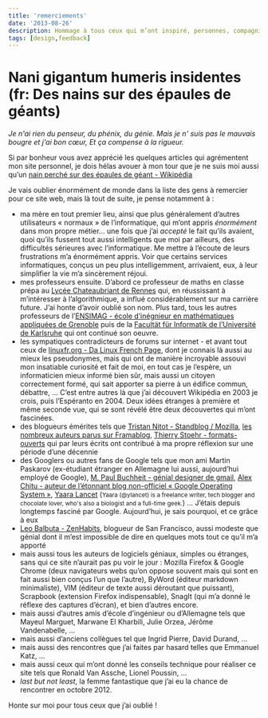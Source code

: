 ```yaml
---
title: 'remerciements'
date: '2013-08-26'
description: Hommage à tous ceux qui m’ont inspiré, personnes, compagnies, logiciels
tags: [design,feedback]
---
```


# Nani gigantum humeris insidentes (fr: Des nains sur des épaules de géants)

*Je n'ai rien du penseur, du phénix, du génie. Mais je n' suis pas le mauvais bougre et j'ai bon cœur, Et ça compense à la rigueur.*


Si par bonheur vous avez apprécié les quelques articles qui agrémentent mon site personnel, je dois hélas avouer à mon tour que je ne suis moi aussi qu’un [nain perché sur des épaules de géant - Wikipédia](http://fr.wikipedia.org/wiki/Des_nains_sur_des_%C3%A9paules_de_g%C3%A9ants)

Je vais oublier énormément de monde dans la liste des gens à remercier pour ce site web, mais là tout de suite, je pense notamment à :

- ma mère en tout premier lieu, ainsi que plus généralement d’autres utilisateurs « normaux » de l’informatique, qui m’ont appris *énormément* dans mon propre métier... une fois que j’ai *accepté* le fait qu’ils avaient, quoi qu’ils fussent tout aussi intelligents que moi par ailleurs, des difficultés sérieures avec l’informatique. Me mettre à l’écoute de leurs frustrations m’a énormément appris. Voir que certains services informatiques, conçus un peu plus intelligemment, arrivaient, eux, à leur simplifier la vie m’a sincèrement réjoui.
- mes professeurs ensuite. D’abord ce professeur de maths en classe prépa au [Lycée Chateaubriant de Rennes](http://www.lycee-chateaubriand.fr/) qui, en réussissant à m’intéresser à l’algorithmique, a influé considérablement sur ma carrière future. J’ai honte d’avoir oublié son nom. Plus tard, tous les autres professeurs de l’[ENSIMAG - école d’inégnieur en mathématiques appliquées de Grenoble](http://ensimag.grenoble-inp.fr/) puis de la [Facultät für Informatik de l’Université de Karlsruhe](http://www.informatik.kit.edu/) qui ont continué son oeuvre.
- les sympatiques contradicteurs de forums sur internet - et avant tout ceux de [linuxfr.org - Da Linux French Page](http://linuxfr.org/), dont je connais là aussi au mieux les pseudonymes, mais qui ont de manière incroyable assouvi mon insatiable curiosité et fait de moi, en tout cas je l’espère, un informaticien mieux informé bien sûr, mais aussi un citoyen correctement formé, qui sait apporter sa pierre à un édifice commun, débattre, ... C’est entre autres là que j’ai découvert Wikipédia en 2003 je crois, puis l’Espéranto en 2004. Deux idées étranges à première et même seconde vue, qui se sont révélé être deux découvertes qui m’ont fascinées.
- des blogueurs émérites tels que [Tristan Nitot - Standblog / Mozilla](http://standblog.org/blog/), [les nombreux auteurs parus sur Framablog](http://www.framablog.org/index.php), [Thierry Stoehr - formats-ouverts](http://formats-ouverts.org/) qui par leurs écrits ont contribué à ma propre réflexion sur une période d’une décennie
- des Googlers ou autres fans de Google tels que mon ami Martin Paskarov (ex-étudiant étranger en Allemagne lui aussi, aujourd’hui employé de Google), [M. Paul Buchheit - génial designer de gmail](http://paulbuchheit.blogspot.fr/2010/02/if-your-product-is-great-it-doesnt-need.html), [Alex Chitu - auteur de l’étonnant blog non-officiel « Google Operating System »](http://googlesystem.blogspot.fr/), [Yaara Lancet](http://lnct.org/) (<small>Yaara (@ylancet) is a freelance writer, tech blogger and chocolate lover, who's also a biologist and a full-time geek.</small>) ... J’étais depuis longtemps fasciné par Google. Aujourd’hui, je sais pourquoi, et ce grâce à eux
- [Leo Balbuta - ZenHabits](http://zenhabits.net/), blogueur de San Francisco, aussi modeste que génial dont il m’est impossible de dire en quelques mots tout ce qu’il m’a apporté
- mais aussi tous les auteurs de logiciels géniaux, simples ou étranges, sans qui ce site n’aurait pas pu voir le jour : Mozilla Firefox & Google Chrome (deux navigateurs webs qu’on oppose souvent mais qui sont en fait aussi bien conçus l’un que l’autre), ByWord (éditeur markdown minimaliste), VIM (éditeur de texte aussi déroutant que puissant), Scrapbook (extension Firefox indispensable), SnagIt (qui m’a donné le réflexe des captures d’écran), et bien d’autres encore.
- mais aussi d’autres amis d’école d’ingénieur ou d’Allemagne tels que Mayeul Marguet, Marwane El Kharbili, Julie Orzea, Jérôme Vandenabelle, ... 
- mais aussi d’anciens collègues tel que Ingrid Pierre, David Durand, ... 
- mais aussi des rencontres que j’ai faites par hasard telles que Emmanuel Katz, ... 
- mais aussi ceux qui m’ont donné les conseils technique pour réaliser ce site tels que Ronald Van Assche, Lionel Poussin, ...
- *last but not least*, la femme fantastique que j’ai eu la chance de rencontrer en octobre 2012.

Honte sur moi pour tous ceux que j’ai oublié !